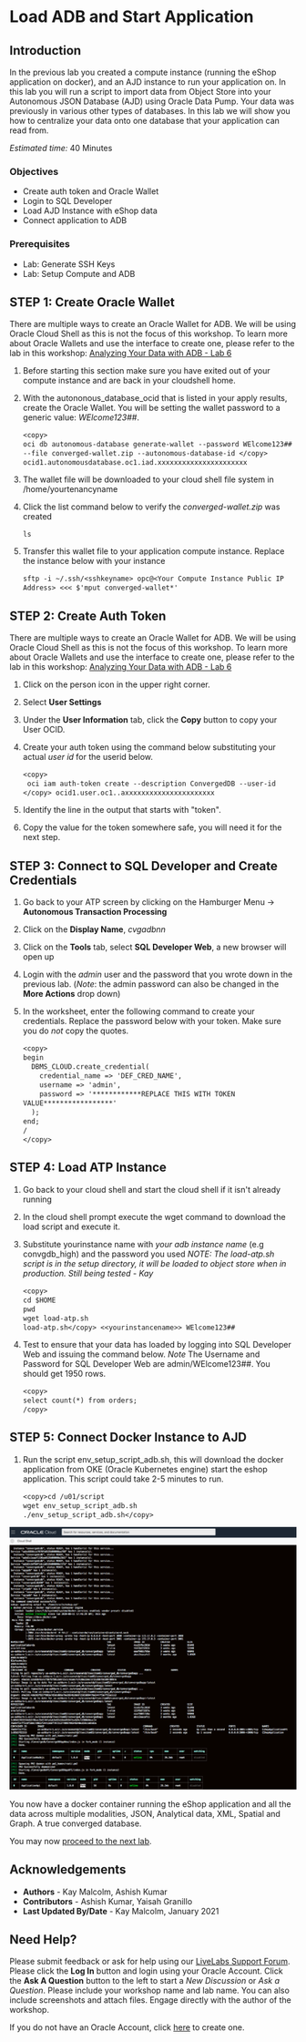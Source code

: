 # Load ADB and Start Application

## Introduction
In the previous lab you created a compute instance (running the eShop application on docker), and an AJD instance to run your application on.  In this lab you will run a script to import data from Object Store into your Autonomous JSON Database (AJD) using Oracle Data Pump.  Your data was previously in various other types of databases.  In this lab we will show you how to centralize your data onto one database that your application can read from.

*Estimated time:* 40 Minutes

### Objectives
- Create auth token and Oracle Wallet 
- Login to SQL Developer
- Load AJD Instance with eShop data
- Connect application to ADB

### Prerequisites
- Lab: Generate SSH Keys
- Lab: Setup Compute and ADB

## **STEP 1:** Create Oracle Wallet
There are multiple ways to create an Oracle Wallet for ADB.  We will be using Oracle Cloud Shell as this is not the focus of this workshop.  To learn more about Oracle Wallets and use the interface to create one, please refer to the lab in this workshop: [Analyzing Your Data with ADB - Lab 6](https://apexapps.oracle.com/pls/apex/dbpm/r/livelabs/view-workshop?p180_id=553)

1.  Before starting this section make sure you have exited out of your compute instance and are back in your cloudshell home.  
2.  With the autononous\_database\_ocid that is listed in your apply results, create the Oracle Wallet. You will be setting the wallet password to a generic value:  *WElcome123##*.  
   
      ````
      <copy>
      oci db autonomous-database generate-wallet --password WElcome123## --file converged-wallet.zip --autonomous-database-id </copy> ocid1.autonomousdatabase.oc1.iad.xxxxxxxxxxxxxxxxxxxxxx
      ````
3.  The wallet file will be downloaded to your cloud shell file system in /home/yourtenancyname
4.  Click the list command below to verify the *converged-wallet.zip* was created
   
      ````
      ls
      ````
5.  Transfer this wallet file to your application compute instance.  Replace the instance below with your instance 

    ````
    sftp -i ~/.ssh/<sshkeyname> opc@<Your Compute Instance Public IP Address> <<< $'mput converged-wallet*' 
    ````


## **STEP 2:** Create Auth Token
There are multiple ways to create an Oracle Wallet for ADB.  We will be using Oracle Cloud Shell as this is not the focus of this workshop.  To learn more about Oracle Wallets and use the interface to create one, please refer to the lab in this workshop: [Analyzing Your Data with ADB - Lab 6](https://apexapps.oracle.com/pls/apex/dbpm/r/livelabs/view-workshop?p180_id=553)

1.  Click on the person icon in the upper right corner.
2.  Select **User Settings**
3.  Under the **User Information** tab, click the **Copy** button to copy your User OCID.
4.  Create your auth token using the command below substituting your actual *user id* for the userid below.
   
      ````
      <copy>
       oci iam auth-token create --description ConvergedDB --user-id </copy> ocid1.user.oc1..axxxxxxxxxxxxxxxxxxxxxx
      ````
5.  Identify the line in the output that starts with "token".
6.  Copy the value for the token somewhere safe, you will need it for the next step.


## **STEP 3:** Connect to SQL Developer and Create Credentials
1.  Go back to your ATP screen by clicking on the Hamburger Menu -> **Autonomous Transaction Processing**
2.  Click on the **Display Name**, *cvgadbnn*
3.  Click on the **Tools** tab, select **SQL Developer Web**, a new browser will open up
4.  Login with the *admin* user and the password that you wrote down in the previous lab.  (*Note*: the admin password can also be changed in the **More Actions** drop down)
5.  In the worksheet, enter the following command to create your credentials.  Replace the password below with your token. Make sure you do *not* copy the quotes.
   
    ````
    <copy>
    begin
      DBMS_CLOUD.create_credential(
        credential_name => 'DEF_CRED_NAME',
        username => 'admin',
        password => '************REPLACE THIS WITH TOKEN VALUE*****************'
      );
    end;
    /
    </copy>
    ````

## **STEP 4:**  Load ATP Instance
1. Go back to your cloud shell and start the cloud shell if it isn't already running
2. In the cloud shell prompt execute the wget command to download the load script and execute it.  
3. Substitute yourinstance name with *your adb instance name* (e.g convgdb_high) and the password you used
*NOTE: The load-atp.sh script is in the setup directory, it will be loaded to object store when in production.  Still being tested - Kay*

      ````
      <copy>
      cd $HOME
      pwd
      wget load-atp.sh
      load-atp.sh</copy> <<yourinstancename>> WElcome123##
      ````
4.  Test to ensure that your data has loaded by logging into SQL Developer Web and issuing the command below. *Note* The Username and Password for SQL Developer Web are admin/WElcome123##. You should get 1950 rows.

      ````
      <copy>
      select count(*) from orders;
      /copy>
      ````


## **STEP 5:**  Connect Docker Instance to AJD

1.  Run the script env\_setup\_script\_adb.sh, this will download the docker application from OKE (Oracle Kubernetes engine) start the eshop application. This script could take 2-5 minutes to run.

      ````
      <copy>cd /u01/script
      wget env_setup_script_adb.sh
      ./env_setup_script_adb.sh</copy>
      ````
   ![](./images/setup-script.png " ")

You now have a docker container running the eShop application and all the data across multiple modalities, JSON, Analytical data, XML, Spatial and Graph.  A true converged database.

You may now [proceed to the next lab](#next).

## Acknowledgements
* **Authors** - Kay Malcolm, Ashish Kumar
* **Contributors** - Ashish Kumar, Yaisah Granillo
* **Last Updated By/Date** - Kay Malcolm, January 2021

## Need Help?
Please submit feedback or ask for help using our [LiveLabs Support Forum](https://community.oracle.com/tech/developers/categories/converged-database). Please click the **Log In** button and login using your Oracle Account. Click the **Ask A Question** button to the left to start a *New Discussion* or *Ask a Question*.  Please include your workshop name and lab name.  You can also include screenshots and attach files.  Engage directly with the author of the workshop.

If you do not have an Oracle Account, click [here](https://profile.oracle.com/myprofile/account/create-account.jspx) to create one.
